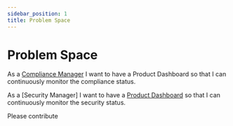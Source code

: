 ```yaml
---
sidebar_position: 1
title: Problem Space
---
```


<!--
SPDX-FileCopyrightText: Copyright (C) 2025 Contributors to the Eclipse Foundation

These materials are made available under the
terms of the Creative Commons Attribution 4.0 International Public License which is available at
https://creativecommons.org/licenses/by/4.0/legalcode .

Unless required by applicable law or agreed to in writing, software
distributed under the License is distributed on an "AS IS" BASIS, WITHOUT
WARRANTIES OR CONDITIONS OF ANY KIND, either express or implied. See the
License for the specific language governing permissions and limitations
under the License.

SPDX-License-Identifier: CC-BY-4.0
-->

# Problem Space

As a [Compliance Manager](https://github.com/Open-Source-Compliance/Sharing-creates-value/blob/master/User-Stories/Compliance-Manager-User-Stories/ComplianceManager.md) I want to have a Product Dashboard so that I can continuously monitor the compliance status.

As a [Security Manager] I want to have a [Product Dashboard](../blueprints/ProductDashboard.md) so that I can continuously monitor the security status.

Please contribute
